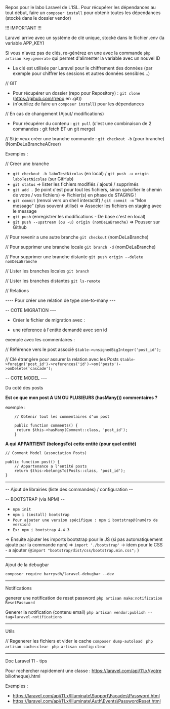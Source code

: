 Repos pour le labo Laravel de L'ISL.
Pour récupérer les dépendances au tout début, faire un ```composer install``` pour obtenir toutes les dépendances (stocké dans le dossier vendor)


!!! IMPORTANT !!!

Laravel arrive avec un système de clé unique, stocké dans le fiichier .env
(la variable APP_KEY) 

Si vous n'avez pas de clés, re-générez en une avec la commande ```php artisan key:generate``` qui permet d'alimenter la variable avec un nouvel ID 

- La clé est utilisée par Laravel pour le chiffrement des données (par exemple pour chiffrer les sessions et autres données sensibles...)

// GIT

- Pour récupérer un dossier (repo pour Repository) : ``` git clone ``` (https://gihub.com/(repo en .git))
- (n'oubliez de faire un ```composer install```) pour les dépendances

// En cas de changement (Ajout/ modifications)
- Pour récupérer du contenu : ``` git pull ``` (c'est une combinaison de 2 commandes : git fetch ET un git merge)

// Si je veux créer une branche
commande : ```git checkout -b``` (pour branche) (NomDeLaBrancheACreer)

Exemples : 

// Creer une branche
- ```git checkout -b laboTestNicolas``` (en local) / ```git push -u origin laboTestNicolas``` (sur GitHub)
- ```git status``` => lister les fichiers modifiés / ajouté / supprimés
- ```git add .``` (le point c'est pour tout les fichiers, sinon spécifier le chemin de votre / vos fichiers) => Fichier(s) en phase de STAGING ! 
- ```git commit``` (renvoi vers un shell interactif) / ```git commit -m``` "Mon message" (plus souvent utilisé)
=> Associer les fichiers en staging avec le message 
- ```git push``` (enregistrer les modifications - De base c'est en local)
- ```git push --upstream (ou -u) origin (nomDeLaBranche)``` => Pousser sur Github

// Pour revenir a une autre branche
```git checkout``` (nomDeLaBranche)

// Pour supprimer une branche locale
```git branch -d``` (nomDeLaBranche)

// Pour supprimer une branche distante 
```git push origin --delete nomDeLaBranche```

// Lister les branches locales
```git branch```

// Lister les branches distantes
```git ls-remote```

// Relations 

---- Pour créer une relation de type one-to-many --- 

-- COTE MIGRATION --- 

- Créer le fichier de migration avec : 

- une réference à l'entité demandé avec son id 

exemple avec les commentaires : 

 // Référence vers le post associé
 `$table->unsignedBigInteger('post_id');` 

 // Clé étrangère pour assurer la relation avec les Posts
            `$table->foreign('post_id')->references('id')->on('posts')->onDelete('cascade');`

-- COTE MODEL --- 

Du coté des posts

 **Est ce que mon post A UN OU PLUSIEURS (hasMany()) commentaires ?**

exemple : 
```
    // Obtenir tout les commentaires d'un post

    public function comments() {
     return $this->hasMany(Comment::class, 'post_id');
    }
```
 **A qui APPARTIENT (belongsTo) cette entité (pour quel entité)**

    // Comment Model (association Posts)

    public function post() {
        // Appartenance a l'entité posts
        return $this->belongsTo(Posts::class, 'post_id');
    }
    
----------------------------------------------------------------

-- Ajout de librairies (liste des commandes) / configuration -- 

-- BOOTSTRAP (via NPM) --

- `npm init`
- `npm i (install) bootstrap`
- `Pour ajouter une version spécifique : npm i bootstrap@(numéro de version)`
- `Ex: npm i bootstrap 4.4.3`

-> Ensuite ajouter les imports bootstrap pour le JS (si pas automatiquement ajouté par la commande npm) => `import './bootstrap'` 
-> idem pour le CSS - a ajouter (`@import "bootstrap/dist/css/bootstrap.min.css";` )

----------------------------------------------------------------

Ajout de la debugbar

`composer require barryvdh/laravel-debugbar --dev`


----------------------------------------------------------------

Notifications

generer une notification de reset password 
`php artisan make:notification ResetPassword`

Generer la notification (contenu email)
`php artisan vendor:publish --tag=laravel-notifications`


----------------------------------------------------------------

Utils 

// Regenerer les fichiers et vider le cache
`composer dump-autoload `
`php artisan cache:clear `
`php artisan config:clear`

----------------------------------------------------------------

Doc Laravel 11 - tips

Pour rechercher rapidement une classe : https://laravel.com/api/11.x/(votre biliotheque).html

Exemples : 

- https://laravel.com/api/11.x/Illuminate\Support\Facades\Password.html
- https://laravel.com/api/11.x/Illuminate\Auth\Events\PasswordReset.html
